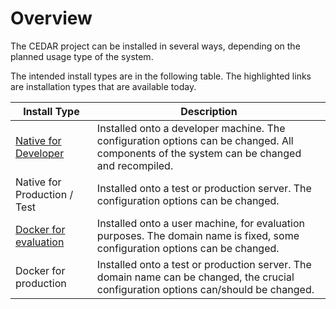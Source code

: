# Overview
The CEDAR project can be installed in several ways, depending on the planned usage type of the system.

The intended install types are in the following table. The highlighted links are installation types that are available today.

| Install Type                 | Description |
| -----------                  | ----------- |
| [Native for Developer](../install-developer/intro/)         | Installed onto a developer machine. The configuration options can be changed. All components of the system can be changed and recompiled. |
| Native for Production / Test | Installed onto a test or production server. The configuration options can be changed. |
| [Docker for evaluation](../install-docker-eval/intro/)        | Installed onto a user machine, for evaluation purposes. The domain name is fixed, some configuration options can be changed. |
| Docker for production        | Installed onto a test or production server. The domain name can be changed, the crucial configuration options can/should be changed. |  
